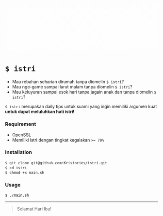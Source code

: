 <p align="center">
    <img alt="$ istri" src="cover.gif"/>
</p>

# `$ istri`

- Mau rebahan seharian dirumah tanpa diomelin `$ istri`?
- Mau nge-game sampai larut malam tanpa diomelin `$ istri`?
- Mau keluyuran sampai esok hari tanpa jagain anak dan tanpa diomelin `$ istri`?

 `$ istri` merupakan daily tips untuk suami yang ingin memiliki argumen kuat **untuk dapat meluluhkan hati istri!**

 ### Requirement

- OpenSSL
- Memiliki istri dengan tingkat kegalakan `>= 70%`

 ### Installation

 ```
$ git clone git@github.com:Kristories/istri.git
$ cd istri
$ chmod +x main.sh
 ```

 ### Usage

 ```
$ ./main.sh
 ```

---

> Selamat Hari Ibu!
